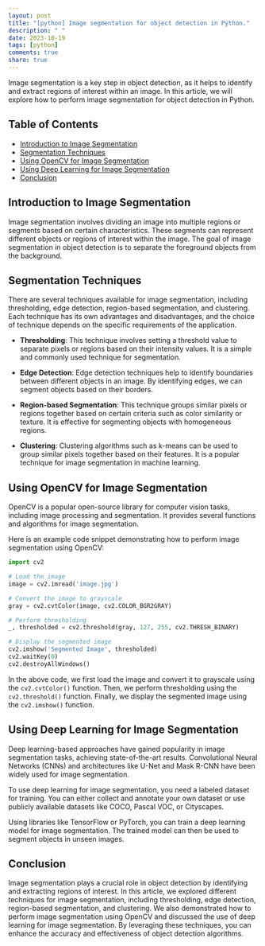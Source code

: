 ```yaml
---
layout: post
title: "[python] Image segmentation for object detection in Python."
description: " "
date: 2023-10-19
tags: [python]
comments: true
share: true
---
```


Image segmentation is a key step in object detection, as it helps to identify and extract regions of interest within an image. In this article, we will explore how to perform image segmentation for object detection in Python.

## Table of Contents
- [Introduction to Image Segmentation](#introduction-to-image-segmentation)
- [Segmentation Techniques](#segmentation-techniques)
- [Using OpenCV for Image Segmentation](#using-opencv-for-image-segmentation)
- [Using Deep Learning for Image Segmentation](#using-deep-learning-for-image-segmentation)
- [Conclusion](#conclusion)

## Introduction to Image Segmentation

Image segmentation involves dividing an image into multiple regions or segments based on certain characteristics. These segments can represent different objects or regions of interest within the image. The goal of image segmentation in object detection is to separate the foreground objects from the background.

## Segmentation Techniques

There are several techniques available for image segmentation, including thresholding, edge detection, region-based segmentation, and clustering. Each technique has its own advantages and disadvantages, and the choice of technique depends on the specific requirements of the application.

- **Thresholding**: This technique involves setting a threshold value to separate pixels or regions based on their intensity values. It is a simple and commonly used technique for segmentation.

- **Edge Detection**: Edge detection techniques help to identify boundaries between different objects in an image. By identifying edges, we can segment objects based on their borders.

- **Region-based Segmentation**: This technique groups similar pixels or regions together based on certain criteria such as color similarity or texture. It is effective for segmenting objects with homogeneous regions.

- **Clustering**: Clustering algorithms such as k-means can be used to group similar pixels together based on their features. It is a popular technique for image segmentation in machine learning.

## Using OpenCV for Image Segmentation

OpenCV is a popular open-source library for computer vision tasks, including image processing and segmentation. It provides several functions and algorithms for image segmentation.

Here is an example code snippet demonstrating how to perform image segmentation using OpenCV:

```python
import cv2

# Load the image
image = cv2.imread('image.jpg')

# Convert the image to grayscale
gray = cv2.cvtColor(image, cv2.COLOR_BGR2GRAY)

# Perform thresholding
_, thresholded = cv2.threshold(gray, 127, 255, cv2.THRESH_BINARY)

# Display the segmented image
cv2.imshow('Segmented Image', thresholded)
cv2.waitKey(0)
cv2.destroyAllWindows()
```

In the above code, we first load the image and convert it to grayscale using the `cv2.cvtColor()` function. Then, we perform thresholding using the `cv2.threshold()` function. Finally, we display the segmented image using the `cv2.imshow()` function.

## Using Deep Learning for Image Segmentation

Deep learning-based approaches have gained popularity in image segmentation tasks, achieving state-of-the-art results. Convolutional Neural Networks (CNNs) and architectures like U-Net and Mask R-CNN have been widely used for image segmentation.

To use deep learning for image segmentation, you need a labeled dataset for training. You can either collect and annotate your own dataset or use publicly available datasets like COCO, Pascal VOC, or Cityscapes.

Using libraries like TensorFlow or PyTorch, you can train a deep learning model for image segmentation. The trained model can then be used to segment objects in unseen images.

## Conclusion

Image segmentation plays a crucial role in object detection by identifying and extracting regions of interest. In this article, we explored different techniques for image segmentation, including thresholding, edge detection, region-based segmentation, and clustering. We also demonstrated how to perform image segmentation using OpenCV and discussed the use of deep learning for image segmentation. By leveraging these techniques, you can enhance the accuracy and effectiveness of object detection algorithms.